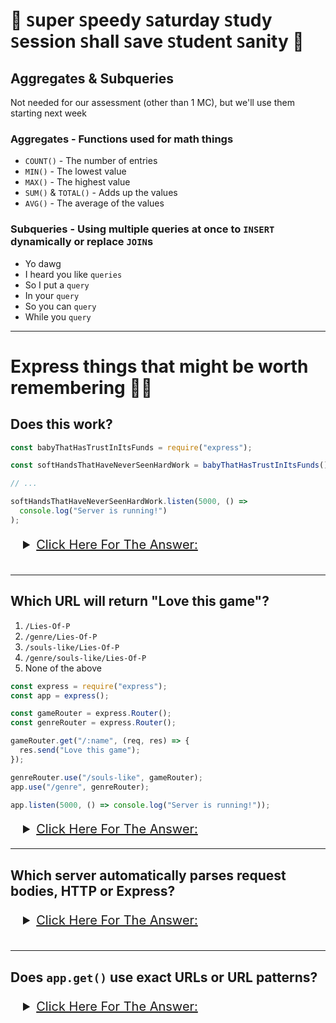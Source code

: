 # 🐍 `S`uper `S`peedy `S`aturday `S`tudy `S`ession `S`hall `S`ave `S`tudent `S`anity 🐍

## Aggregates & Subqueries

Not needed for our assessment (other than 1 MC), but we'll use them starting next week

### Aggregates - Functions used for math things

- `COUNT()` - The number of entries
- `MIN()` - The lowest value
- `MAX()` - The highest value
- `SUM()` & `TOTAL()` - Adds up the values
- `AVG()` - The average of the values

### Subqueries - Using multiple queries at once to `INSERT` dynamically or replace `JOIN`s

- Yo dawg
- I heard you like `queries`
- So I put a `query`
- In your `query`
- So you can `query`
- While you `query`

---

# Express things that might be worth remembering 🤷‍♀️

## Does this work?

```js
const babyThatHasTrustInItsFunds = require("express");

const softHandsThatHaveNeverSeenHardWork = babyThatHasTrustInItsFunds();

// ...

softHandsThatHaveNeverSeenHardWork.listen(5000, () =>
  console.log("Server is running!")
);
```

<details style="font-size: 20px;">
<summary style="text-decoration: underline; padding: 5px 20px;">Click Here For The Answer: </summary>
Yes it will! Express's export is <span style="font-weight: bold; font-style: italic;">unnamed</span>, so we can name it whatever we want!

</details>

<br/>

---

## Which URL will return "Love this game"?

1. `/Lies-Of-P`
2. `/genre/Lies-Of-P`
3. `/souls-like/Lies-Of-P`
4. `/genre/souls-like/Lies-Of-P`
5. None of the above

```js
const express = require("express");
const app = express();

const gameRouter = express.Router();
const genreRouter = express.Router();

gameRouter.get("/:name", (req, res) => {
  res.send("Love this game");
});

genreRouter.use("/souls-like", gameRouter);
app.use("/genre", genreRouter);

app.listen(5000, () => console.log("Server is running!"));
```

<details style="font-size: 20px;">
<summary style="text-decoration: underline; padding: 5px 20px;">Click Here For The Answer: </summary>

<span style="font-weight: bold; font-style: italic;"># 4</span>

Remember:

- You can chain/nest routers as much as you want
- A router must be <span style="font-weight: bold; font-style: italic;">used</span> for it to be hit
  - This server's `app.use()` is the first accessible line on each request
  - That triggers `genreRouter.use()`
  - Only then will `gameRouter.get()` run

</details>

---

## Which server automatically parses request bodies, HTTP or Express?

<details style="font-size: 20px;">
<summary style="text-decoration: underline; padding: 5px 20px;">Click Here For The Answer: </summary>

<span style="font-weight: bold; font-style: italic;">NEITHER!!!</span>

- HTTP requires that we parse it manually
- Express requires that we use `express.json()`
  - This does the work for us, but we still have to tell express to use it!

</details>

<br/>

---

## Does `app.get()` use exact URLs or URL patterns?

<details style="font-size: 20px;">
<summary style="text-decoration: underline; padding: 5px 20px;">Click Here For The Answer: </summary>

All express routes are <span style="font-weight: bold; font-style: italic;">pattern matched.</span>

It might seem like `app.get("/home", ...)` is matching an exact URL, since only a single URL can hit this route.

But consider the fact that `app.get("/home/:userId", ...)` can match an infinite number of URLs, as long as the <span style="font-style: italic;">pattern</span> of `/home/something` is matched!

</details>

<br/>
